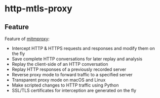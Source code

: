 # http-mtls-proxy

## Feature

Feature of [mitmproxy](https://docs.mitmproxy.org/stable/):

- Intercept HTTP & HTTPS requests and responses and modify them on the fly
- Save complete HTTP conversations for later replay and analysis
- Replay the client-side of an HTTP conversation
- Replay HTTP responses of a previously recorded server
- Reverse proxy mode to forward traffic to a specified server
- Transparent proxy mode on macOS and Linux
- Make scripted changes to HTTP traffic using Python
- SSL/TLS certificates for interception are generated on the fly